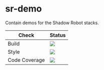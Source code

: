 # sr-demo
Contain demos for the Shadow Robot stacks.

Check | Status
---|---
Build|[<img src="https://codebuild.eu-west-2.amazonaws.com/badges?uuid=eyJlbmNyeXB0ZWREYXRhIjoiYmVyNDNMYTNWVFY0V0FKL3lmcEhITUpxQWtXdFlLQXYrVnRUblZUbzB1S0dDbVpzTml5L0NJeGVOb002L2Frb2trQWZGVUVPTVVBaDVVdEF0aFExWENRPSIsIml2UGFyYW1ldGVyU3BlYyI6InRHb0MyZDFvc2ZsbDRUdnciLCJtYXRlcmlhbFNldFNlcmlhbCI6MX0%3D&branch=kinetic-devel"/>](https://eu-west-2.console.aws.amazon.com/codesuite/codebuild/projects/auto_sr-demo_kinetic-devel_install_check/)
Style|[<img src="https://codebuild.eu-west-2.amazonaws.com/badges?uuid=eyJlbmNyeXB0ZWREYXRhIjoiMGZxL0pRUG5YTXlXZ0ZBS1NPbU9ZdVZzMWdGVStFZWNmV09NMGNVWFhHSWE3S1BXUnliN3JuN2NlVUdnR1RtaFk1ZEhkbHVBUmdUSndYdmx4cy9TTG5ZPSIsIml2UGFyYW1ldGVyU3BlYyI6IlZmWCtyczNCb3VqdDczK3oiLCJtYXRlcmlhbFNldFNlcmlhbCI6MX0%3D&branch=kinetic-devel"/>](https://eu-west-2.console.aws.amazon.com/codesuite/codebuild/projects/auto_sr-demo_kinetic-devel_style_check/)
Code Coverage|[<img src="https://codebuild.eu-west-2.amazonaws.com/badges?uuid=eyJlbmNyeXB0ZWREYXRhIjoiTEZPbXBST3NJaWpaTGx1VjdPNmlKZ0EvNUJpRUJ5cFRMRDJINEoySTBaUUttM3ZkQ1JOVTdZaXZvbEhSQndROFFUOUwzUVdlWExjN3FjMlgxZjF5L2w0PSIsIml2UGFyYW1ldGVyU3BlYyI6Ilo2c3h2cXJwRWY3M29ZYWMiLCJtYXRlcmlhbFNldFNlcmlhbCI6MX0%3D&branch=kinetic-devel"/>](https://eu-west-2.console.aws.amazon.com/codesuite/codebuild/projects/auto_sr-demo_kinetic-devel_code_coverage/)
